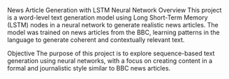 News Article Generation with LSTM Neural Network
Overview
This project is a word-level text generation model using Long Short-Term Memory (LSTM) nodes in a neural network to generate realistic news articles. The model was trained on news articles from the BBC, learning patterns in the language to generate coherent and contextually relevant text.

Objective
The purpose of this project is to explore sequence-based text generation using neural networks, with a focus on creating content in a formal and journalistic style similar to BBC news articles.
